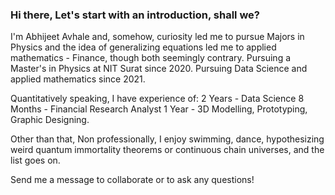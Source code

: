 ### Hi there, Let's start with an introduction, shall we?
I'm Abhijeet Avhale and, somehow, curiosity led me to pursue Majors in Physics and the idea of generalizing equations led me to applied mathematics - Finance, though both seemingly contrary.
Pursuing a Master's in Physics at NIT Surat since 2020.
Pursuing Data Science and applied mathematics since 2021.

Quantitatively speaking, I have experience of:
2 Years - Data Science
8 Months - Financial Research Analyst
1 Year - 3D Modelling, Prototyping, Graphic Designing.


Other than that, Non professionally, I enjoy swimming, dance, hypothesizing weird quantum immortality theorems or continuous chain universes, and the list goes on.

Send me a message to collaborate or to ask any questions!
